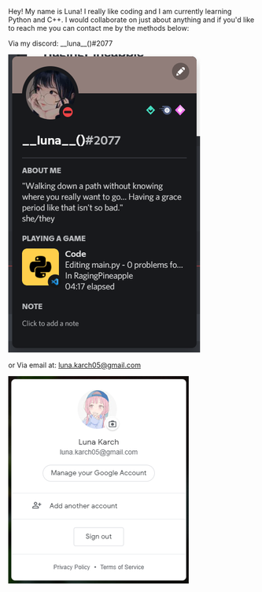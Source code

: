 Hey! My name is Luna! I really like coding and I am currently learning Python and C++. I would collaborate on just about anything and if you'd like to reach me you can contact me by the methods below:

Via my discord: \_\_luna\_\_()#2077

![Alt Text](https://github.com/Luna-Karch/Luna-Karch/blob/main/user_profile_new_new.png?raw=true "User Profile")

or Via email at: luna.karch05@gmail.com

![Alt Text](https://github.com/Luna-Karch/Luna-Karch/blob/main/google_user_profile.png?raw=true "Google User Profile")
